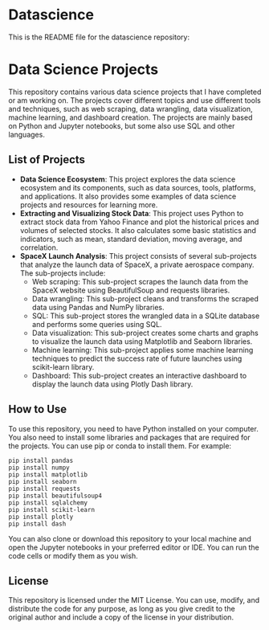 # Datascience
This is the README file for the datascience repository:

# Data Science Projects

This repository contains various data science projects that I have completed or am working on. The projects cover different topics and use different tools and techniques, such as web scraping, data wrangling, data visualization, machine learning, and dashboard creation. The projects are mainly based on Python and Jupyter notebooks, but some also use SQL and other languages.

## List of Projects

- **Data Science Ecosystem**: This project explores the data science ecosystem and its components, such as data sources, tools, platforms, and applications. It also provides some examples of data science projects and resources for learning more.
- **Extracting and Visualizing Stock Data**: This project uses Python to extract stock data from Yahoo Finance and plot the historical prices and volumes of selected stocks. It also calculates some basic statistics and indicators, such as mean, standard deviation, moving average, and correlation.
- **SpaceX Launch Analysis**: This project consists of several sub-projects that analyze the launch data of SpaceX, a private aerospace company. The sub-projects include:
  - Web scraping: This sub-project scrapes the launch data from the SpaceX website using BeautifulSoup and requests libraries.
  - Data wrangling: This sub-project cleans and transforms the scraped data using Pandas and NumPy libraries.
  - SQL: This sub-project stores the wrangled data in a SQLite database and performs some queries using SQL.
  - Data visualization: This sub-project creates some charts and graphs to visualize the launch data using Matplotlib and Seaborn libraries.
  - Machine learning: This sub-project applies some machine learning techniques to predict the success rate of future launches using scikit-learn library.
  - Dashboard: This sub-project creates an interactive dashboard to display the launch data using Plotly Dash library.

## How to Use

To use this repository, you need to have Python installed on your computer. You also need to install some libraries and packages that are required for the projects. You can use pip or conda to install them. For example:

```
pip install pandas
pip install numpy
pip install matplotlib
pip install seaborn
pip install requests
pip install beautifulsoup4
pip install sqlalchemy
pip install scikit-learn
pip install plotly
pip install dash
```

You can also clone or download this repository to your local machine and open the Jupyter notebooks in your preferred editor or IDE. You can run the code cells or modify them as you wish.

## License

This repository is licensed under the MIT License. You can use, modify, and distribute the code for any purpose, as long as you give credit to the original author and include a copy of the license in your distribution.
